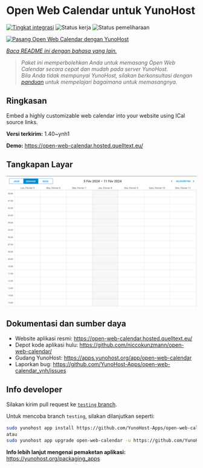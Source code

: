 <!--
N.B.: README ini dibuat secara otomatis oleh <https://github.com/YunoHost/apps/tree/master/tools/readme_generator>
Ini TIDAK boleh diedit dengan tangan.
-->

# Open Web Calendar untuk YunoHost

[![Tingkat integrasi](https://dash.yunohost.org/integration/open-web-calendar.svg)](https://ci-apps.yunohost.org/ci/apps/open-web-calendar/) ![Status kerja](https://ci-apps.yunohost.org/ci/badges/open-web-calendar.status.svg) ![Status pemeliharaan](https://ci-apps.yunohost.org/ci/badges/open-web-calendar.maintain.svg)

[![Pasang Open Web Calendar dengan YunoHost](https://install-app.yunohost.org/install-with-yunohost.svg)](https://install-app.yunohost.org/?app=open-web-calendar)

*[Baca README ini dengan bahasa yang lain.](./ALL_README.md)*

> *Paket ini memperbolehkan Anda untuk memasang Open Web Calendar secara cepat dan mudah pada server YunoHost.*  
> *Bila Anda tidak mempunyai YunoHost, silakan berkonsultasi dengan [panduan](https://yunohost.org/install) untuk mempelajari bagaimana untuk memasangnya.*

## Ringkasan

Embed a highly customizable web calendar into your website using ICal source links.

**Versi terkirim:** 1.40~ynh1

**Demo:** <https://open-web-calendar.hosted.quelltext.eu/>

## Tangkapan Layar

![Tangkapan Layar pada Open Web Calendar](./doc/screenshots/screenshot.png)

## Dokumentasi dan sumber daya

- Website aplikasi resmi: <https://open-web-calendar.hosted.quelltext.eu/>
- Depot kode aplikasi hulu: <https://github.com/niccokunzmann/open-web-calendar/>
- Gudang YunoHost: <https://apps.yunohost.org/app/open-web-calendar>
- Laporkan bug: <https://github.com/YunoHost-Apps/open-web-calendar_ynh/issues>

## Info developer

Silakan kirim pull request ke [`testing` branch](https://github.com/YunoHost-Apps/open-web-calendar_ynh/tree/testing).

Untuk mencoba branch `testing`, silakan dilanjutkan seperti:

```bash
sudo yunohost app install https://github.com/YunoHost-Apps/open-web-calendar_ynh/tree/testing --debug
atau
sudo yunohost app upgrade open-web-calendar -u https://github.com/YunoHost-Apps/open-web-calendar_ynh/tree/testing --debug
```

**Info lebih lanjut mengenai pemaketan aplikasi:** <https://yunohost.org/packaging_apps>
